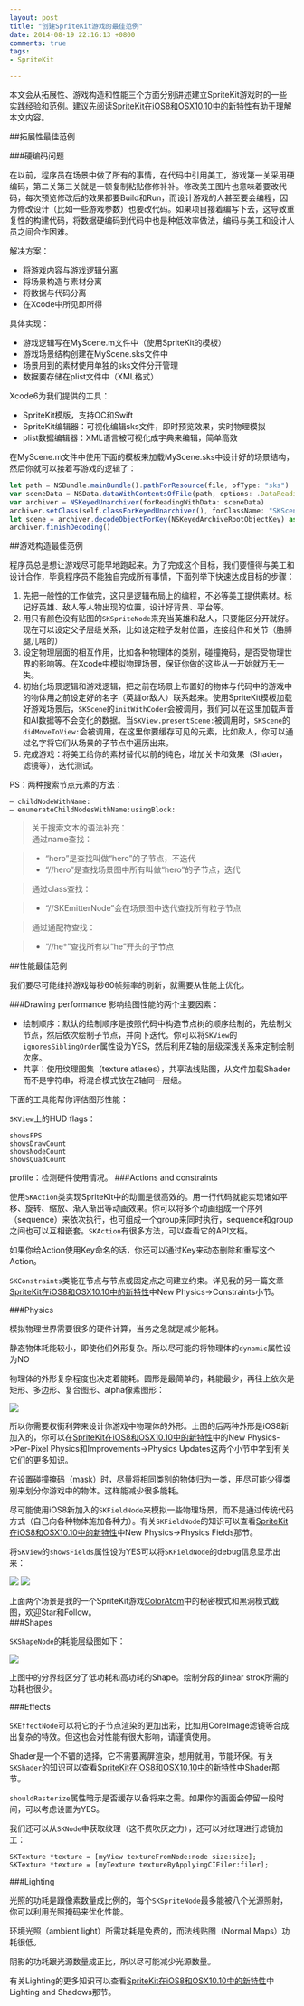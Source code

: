 ```yaml
---
layout: post
title: "创建SpriteKit游戏的最佳范例"
date: 2014-08-19 22:16:13 +0800
comments: true
tags: 
- SpriteKit

---
```

本文会从拓展性、游戏构造和性能三个方面分别讲述建立SpriteKit游戏时的一些实践经验和范例。建议先阅读[SpriteKit在iOS8和OSX10.10中的新特性](http://yulingtianxia.com/blog/2014/08/08/spritekitzai-ios8he-osx10-dot-10zhong-de-xin-te-xing/)有助于理解本文内容。  
<!--more-->
##拓展性最佳范例

###硬编码问题

在以前，程序员在场景中做了所有的事情，在代码中引用美工，游戏第一关采用硬编码，第二关第三关就是一顿复制粘贴修修补补。修改美工图片也意味着要改代码，每次预览修改后的效果都要Build和Run，而设计游戏的人甚至要会编程，因为修改设计（比如一些游戏参数）也要改代码。如果项目接着编写下去，这导致重复性的构建代码，将数据硬编码到代码中也是种低效率做法，编码与美工和设计人员之间合作困难。  

解决方案：  

- 将游戏内容与游戏逻辑分离
- 将场景构造与素材分离
- 将数据与代码分离
- 在Xcode中所见即所得  

具体实现：  

- 游戏逻辑写在MyScene.m文件中（使用SpriteKit的模板）
- 游戏场景结构创建在MyScene.sks文件中
- 场景用到的素材使用单独的sks文件分开管理
- 数据要存储在plist文件中（XML格式）

Xcode6为我们提供的工具：  

- SpriteKit模版，支持OC和Swift
- SpriteKit编辑器：可视化编辑sks文件，即时预览效果，实时物理模拟
- plist数据编辑器：XML语言被可视化成字典来编辑，简单高效


在MyScene.m文件中使用下面的模板来加载MyScene.sks中设计好的场景结构，然后你就可以接着写游戏的逻辑了：  

``` js
let path = NSBundle.mainBundle().pathForResource(file, ofType: "sks")       
var sceneData = NSData.dataWithContentsOfFile(path, options: .DataReadingMappedIfSafe, error: nil)
var archiver = NSKeyedUnarchiver(forReadingWithData: sceneData)
archiver.setClass(self.classForKeyedUnarchiver(), forClassName: "SKScene")
let scene = archiver.decodeObjectForKey(NSKeyedArchiveRootObjectKey) as GameScene
archiver.finishDecoding()
``` 

##游戏构造最佳范例

程序员总是想让游戏尽可能早地跑起来。为了完成这个目标，我们要懂得与美工和设计合作，毕竟程序员不能独自完成所有事情，下面列举下快速达成目标的步骤：  

1. 先把一般性的工作做完，这只是逻辑布局上的编程，不必等美工提供素材。标记好英雄、敌人等人物出现的位置，设计好背景、平台等。  
2. 用只有颜色没有贴图的`SKSpriteNode`来充当英雄和敌人，只要能区分开就好。现在可以设定父子层级关系，比如设定粒子发射位置，连接组件和关节（胳膊腿儿啥的）  
3. 设定物理层面的相互作用，比如各种物理体的类别，碰撞掩码，是否受物理世界的影响等。在Xcode中模拟物理场景，保证你做的这些从一开始就万无一失。  
4. 初始化场景逻辑和游戏逻辑，把之前在场景上布置好的物体与代码中的游戏中的物体用之前设定好的名字（英雄or敌人）联系起来。使用SpriteKit模板加载好游戏场景后，`SKScene`的`initWithCoder`会被调用，我们可以在这里加载声音和AI数据等不会变化的数据。当`SKView.presentScene:`被调用时，`SKScene`的`didMoveToView:`会被调用，在这里你要缓存可见的元素，比如敌人，你可以通过名字将它们从场景的子节点中遍历出来。    
5. 完成游戏：将美工给你的素材替代以前的纯色，增加关卡和效果（Shader，滤镜等），迭代测试。

PS：两种搜索节点元素的方法：
``` 
– childNodeWithName:
– enumerateChildNodesWithName:usingBlock:
``` 
> 关于搜索文本的语法补充：  
> 通过name查找：  

> - “hero”是查找叫做“hero”的子节点，不迭代
> - “//hero”是查找场景图中所有叫做“hero”的子节点，迭代

> 通过class查找：

> - “//SKEmitterNode”会在场景图中迭代查找所有粒子节点

> 通过通配符查找：

> - “//he*”查找所有以“he”开头的子节点

##性能最佳范例

我们要尽可能维持游戏每秒60帧频率的刷新，就需要从性能上优化。  

###Drawing performance
影响绘图性能的两个主要因素：  

- 绘制顺序：默认的绘制顺序是按照代码中构造节点树的顺序绘制的，先绘制父节点，然后依次绘制子节点，并向下迭代。你可以将`SKView`的`ignoresSiblingOrder`属性设为YES，然后利用Z轴的层级深浅关系来定制绘制次序。
- 共享：使用纹理图集（texture atlases），共享法线贴图，从文件加载Shader而不是字符串，将混合模式放在Z轴同一层级。  

下面的工具能帮你评估图形性能：  

`SKView`上的HUD flags：  

``` 
showsFPS
showsDrawCount
showsNodeCount
showsQuadCount
``` 

profile：检测硬件使用情况。
###Actions and constraints

使用`SKAction`类实现SpriteKit中的动画是很高效的。用一行代码就能实现诸如平移、旋转、缩放、渐入渐出等动画效果。你可以将多个动画组成一个序列（sequence）来依次执行，也可组成一个group来同时执行，sequence和group之间也可以互相嵌套。`SKAction`有很多方法，可以查看它的API文档。  

如果你给Action使用Key命名的话，你还可以通过Key来动态删除和重写这个Action。

`SKConstraints`类能在节点与节点或固定点之间建立约束。详见我的另一篇文章[SpriteKit在iOS8和OSX10.10中的新特性](http://yulingtianxia.com/blog/2014/08/08/spritekitzai-ios8he-osx10-dot-10zhong-de-xin-te-xing/)中New Physics->Constraints小节。  

###Physics

模拟物理世界需要很多的硬件计算，当务之急就是减少能耗。  

静态物体耗能较小，即使他们外形复杂。所以尽可能的将物理体的`dynamic`属性设为NO  

物理体的外形复杂程度也决定着能耗。圆形是最简单的，耗能最少，再往上依次是矩形、多边形、复合图形、alpha像素图形：  

![](http://yulingtianxia.qiniudn.com/140844930564.png?imageView2/2/w/800/q/75)  

所以你需要权衡利弊来设计你游戏中物理体的外形。上图的后两种外形是iOS8新加入的，你可以在[SpriteKit在iOS8和OSX10.10中的新特性](http://yulingtianxia.com/blog/2014/08/08/spritekitzai-ios8he-osx10-dot-10zhong-de-xin-te-xing/)中的New Physics->Per-Pixel Physics和Improvements->Physics Updates这两个小节中学到有关它们的更多知识。  

在设置碰撞掩码（mask）时，尽量将相同类别的物体归为一类，用尽可能少得类别来划分你游戏中的物体。这样能减少很多能耗。  

尽可能使用iOS8新加入的`SKFieldNode`来模拟一些物理场景，而不是通过传统代码方式（自己向各种物体施加各种力）。有关`SKFieldNode`的知识可以查看[SpriteKit在iOS8和OSX10.10中的新特性](http://yulingtianxia.com/blog/2014/08/08/spritekitzai-ios8he-osx10-dot-10zhong-de-xin-te-xing/)中New Physics->Physics Fields那节。  

将`SKView`的`showsFields`属性设为YES可以将`SKFieldNode`的debug信息显示出来：  

![](http://yulingtianxia.qiniudn.com/140845151467.png)
![](http://yulingtianxia.qiniudn.com/140845150994.png)  

上面两个场景是我的一个SpriteKit游戏[ColorAtom](http://coloratom.yulingtianxia.com)中的秘密模式和黑洞模式截图，欢迎Star和Follow。  
###Shapes

`SKShapeNode`的耗能层级图如下：  

![](http://yulingtianxia.qiniudn.com/14084531435.png?imageView2/2/w/800/q/75|watermark/2/text/eXVsaW5ndGlhbnhpYQ==/font/Y29taWMgc2FucyBtcw==/fontsize/500/fill/I0VGRUZFRg==/dissolve/100/gravity/SouthEast/dx/10/dy/10)  

上图中的分界线区分了低功耗和高功耗的Shape。绘制分段的linear strok所需的功耗也很少。  

###Effects

`SKEffectNode`可以将它的子节点渲染的更加出彩，比如用CoreImage滤镜等合成出复杂的特效。但这也会对性能有很大影响，请谨慎使用。  

Shader是一个不错的选择，它不需要离屏渲染，想用就用，节能环保。有关`SKShader`的知识可以查看[SpriteKit在iOS8和OSX10.10中的新特性](http://yulingtianxia.com/blog/2014/08/08/spritekitzai-ios8he-osx10-dot-10zhong-de-xin-te-xing/)中Shader那节。  

`shouldRasterize`属性暗示是否缓存以备将来之需。如果你的画面会停留一段时间，可以考虑设置为YES。

我们还可以从`SKNode`中获取纹理（这不费吹灰之力），还可以对纹理进行滤镜加工：   

``` 
SKTexture *texture = [myView textureFromNode:node size:size];
SKTexture *texture = [myTexture textureByApplyingCIFiler:filer];
``` 

###Lighting

光照的功耗是跟像素数量成比例的，每个`SKSpriteNode`最多能被八个光源照射，你可以利用光照掩码来优化性能。  

环境光照（ambient light）所需功耗是免费的，而法线贴图（Normal Maps）功耗很低。  

阴影的功耗跟光源数量成正比，所以尽可能减少光源数量。  

有关Lighting的更多知识可以查看[SpriteKit在iOS8和OSX10.10中的新特性](http://yulingtianxia.com/blog/2014/08/08/spritekitzai-ios8he-osx10-dot-10zhong-de-xin-te-xing/)中Lighting and Shadows那节。  

  
